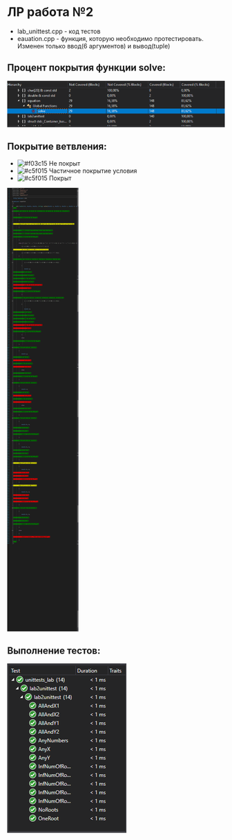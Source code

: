 # ЛР работа №2

* lab_unittest.cpp - код тестов
* eauation.cpp - функция, которую необходимо протестировать. Изменен только ввод(6 аргументов) и вывод(tuple) 

## Процент покрытия функции solve:
![coverage](coverage_percent.png)

## Покрытие ветвления:

* ![#f03c15](https://via.placeholder.com/15/f03c15/000000?text=+) Не покрыт
* ![#c5f015](https://via.placeholder.com/15/FFFF00/000000?text=+) Частичное покрытие условия
* ![#c5f015](https://via.placeholder.com/15/00FF00/000000?text=+) Покрыт

![coverage](coverage.png)

## Выполнение тестов:

![tests](tests.png)
